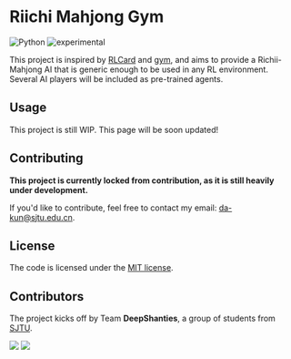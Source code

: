 # Riichi Mahjong Gym

![Python](https://img.shields.io/badge/Python-3776AB?style=for-the-badge&logo=python&logoColor=white) ![experimental](http://badges.github.io/stability-badges/dist/experimental.svg)

This project is inspired by [RLCard](https://rlcard.org/) and [gym](https://gym.openai.com/), and aims to provide a Richii-Mahjong AI that is generic enough to be used in any RL environment. Several AI players will be included as pre-trained agents.

## Usage

This project is still WIP. This page will be soon updated!

## Contributing

**This project is currently locked from contribution, as it is still heavily under development.**

If you'd like to contribute, feel free to contact my email: [da-kun@sjtu.edu.cn](mailto:da-kun@sjtu.edu.cn).

## License

The code is licensed under the [MIT license](LICENSE).

## Contributors

The project kicks off by Team **DeepShanties**, a group of students from [SJTU](https://sjtu.edu.cn/).

![](https://www.gravatar.com/avatar/6821883522332143bda79005113c8214?s=128)
![](https://en.gravatar.com/userimage/220590745/fadb6b4f54d866310e217ad7e73d6328.png?s=256)
